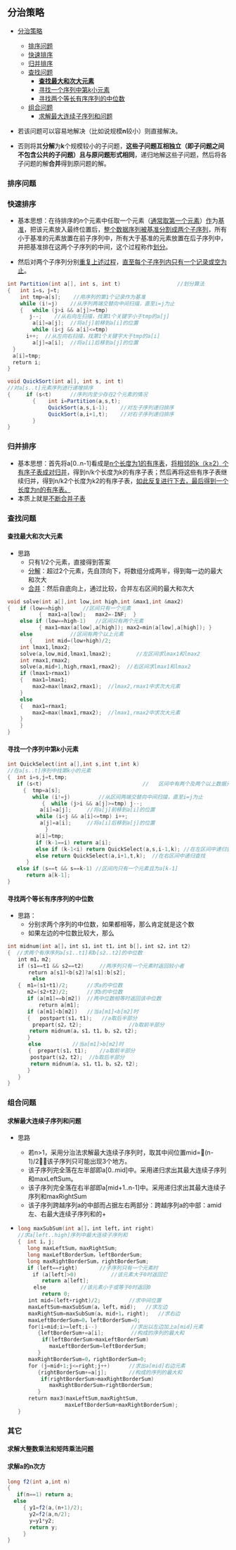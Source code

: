 ## 分治策略

- [分治策略](#分治策略)
  - [排序问题](#排序问题)
  - [快速排序](#快速排序)
  - [归并排序](#归并排序)
  - [查找问题](#查找问题)
    - [**查找最大和次大元素**](#查找最大和次大元素)
    - [寻找一个序列中第*k*小元素](#寻找一个序列中第k小元素)
    - [寻找两个等长有序序列的中位数](#寻找两个等长有序序列的中位数)
  - [组合问题](#组合问题)
    - [求解最大连续子序列和问题](#求解最大连续子序列和问题)

- 若该问题可以容易地解决（比如说规模**n**较小）则直接解决。
- 否则将其**分解**为**k**个规模较小的子问题，**这些子问题互相独立（即子问题之间不包含公共的子问题）且与原问题形式相同**，递归地解这些子问题，然后将各子问题的解**合并**得到原问题的解。

### 排序问题

### 快速排序

- 基本思想：在待排序的*n*个元素中任取一个元素（<u>通常取第一个元素</u>）<u>作</u>为<u>基准</u>，把该元素放入最终位置后，<u>整个数据序列被基准分割成两个子序列</u>，所有小于基准的元素放置在前子序列中，所有大于基准的元素放置在后子序列中，并把基准排在这两个子序列的中间，这个过程称作<u>划分</u>。

- 然后对两个子序列分别<u>重复上述过程</u>，<u>直至每个子序列内只有一个记录或空为止</u>。

```Java
int Partition(int a[], int s, int t)	              //划分算法
{   int i=s，j=t;
    int tmp=a[s];    //用序列的第1个记录作为基准
    while (i!=j)	//从序列两端交替向中间扫描，直至i=j为止     
    {   while (j>i && a[j]>=tmp) 
　　　  j--;    //从右向左扫描，找第1个关键字小于tmp的a[j]
        a[i]=a[j];	//将a[j]前移到a[i]的位置
        while (i<j && a[i]<=tmp) 
　　　 i++;  //从左向右扫描，找第1个关键字大于tmp的a[i]
        a[j]=a[i];	//将a[i]后移到a[j]的位置
　}
　a[i]=tmp;
　return i;
} 

void QuickSort(int a[], int s, int t)	
//对a[s..t]元素序列进行递增排序
{     if (s<t) 		//序列内至少存在2个元素的情况
        {    int i=Partition(a,s,t);
             QuickSort(a,s,i-1);	//对左子序列递归排序
             QuickSort(a,i+1,t);	//对右子序列递归排序
        }
}

```

### 归并排序

- 基本思想：首先将a[0..n-1]看成是<u>n个长度为1的有序表</u>，<u>将相邻的k（k≥2）个有序子表成对归并</u>，得到n/k个长度为k的有序子表；然后再将这些有序子表继续归并，得到n/k2个长度为k2的有序子表，<u>如此反复进行下去，最后得到一个长度为n的有序表。</u>
- 本质上就是<u>不断合并子表</u>

### 查找问题

#### **查找最大和次大元素**

- 思路
  - 只有1/2个元素，直接得到答案
  - <u>分解</u>：超过2个元素，先自顶向下，将数组分成两半，得到每一边的最大和次大
  - <u>合并</u>：然后自底向上，通过比较，合并左右区间的最大和次大

```Cpp
void solve(int a[],int low,int high,int &max1,int &max2)
{   if (low==high)		//区间只有一个元素
          {  max1=a[low];	max2=-INF;  }
    else if (low==high-1)	//区间只有两个元素
          { max1=max(a[low],a[high]); max2=min(a[low],a[high]); }
    else			//区间有两个以上元素
       {	int mid=(low+high)/2;
	int lmax1,lmax2;
	solve(a,low,mid,lmax1,lmax2);	     //左区间求lmax1和lmax2
	int rmax1,rmax2;
	solve(a,mid+1,high,rmax1,rmax2);  //右区间求lmax1和lmax2
	if (lmax1>rmax1)
	{   max1=lmax1;
	    max2=max(lmax2,rmax1);	//lmax2,rmax1中求次大元素
	}
	else
	{   max1=rmax1;
	    max2=max(lmax1,rmax2);	//lmax1,rmax2中求次大元素
	}
    }
}
```

#### 寻找一个序列中第*k*小元素

```cpp
int QuickSelect(int a[],int s,int t,int k)
//在a[s..t]序列中找第k小的元素
{  int i=s,j=t,tmp;
   if (s<t)                                //   区间中有两个及两个以上数据元素
     {  tmp=a[s];
        while (i!=j) 		 //从区间两端交替向中间扫描，直至i=j为止
           {  while (j>i && a[j]>=tmp) j--;
　　       a[i]=a[j];		//将a[j]前移到a[i]的位置
　　      while (i<j && a[i]<=tmp) i++;
　　       a[j]=a[i];		//将a[i]后移到a[j]的位置
            }
         a[i]=tmp;
         if (k-1==i) return a[i];
         else if (k-1<i) return QuickSelect(a,s,i-1,k); //在左区间中递归查找
         else return QuickSelect(a,i+1,t,k);  //在右区间中递归查找
      }
   else if (s==t && s==k-1)	//区间内只有一个元素且为a[k-1]
      return a[k-1];
}

```

#### 寻找两个等长有序序列的中位数

- 思路：
  - 分别求两个序列的中位数，如果都相等，那么肯定就是这个数
  - 如果左边的中位数比较大，那么

```Cpp
int midnum(int a[]，int s1，int t1，int b[]，int s2，int t2)
{  //求两个有序序列a[s1..t1]和b[s2..t2]的中位数
　　int m1，m2;
　　if (s1==t1 && s2==t2)     //两序列只有一个元素时返回较小者
　　　　return a[s1]<b[s2]?a[s1]:b[s2];
        else
　　{  m1=(s1+t1)/2;		//求a的中位数
　　   m2=(s2+t2)/2;		//求b的中位数
　　   if (a[m1]==b[m2])	//两中位数相等时返回该中位数
　　　　　　return a[m1];
　　   if (a[m1]<b[m2])	//当a[m1]<b[m2]时
　　   {   postpart(s1，t1);	//a取后半部分
　　　   prepart(s2，t2);	            //b取前半部分
　　　  return midnum(a，s1，t1，b，s2，t2);
　　   }
　     else			//当a[m1]>b[m2]时
　     {  prepart(s1，t1);	//a取前半部分
　　    postpart(s2，t2);	//b取后半部分
　　    return midnum(a，s1，t1，b，s2，t2);
　　   }
　　}
}
```



### 组合问题

#### 求解最大连续子序列和问题

- 思路

  - 若n>1，采用分治法求解最大连续子序列时，取其中间位置mid=(n-1)/2，该子序列只可能出现3个地方。
  - 该子序列完全落在左半部即a[0..mid]中。采用递归求出其最大连续子序列和maxLeftSum。
  - 该子序列完全落在右半部即a[mid+1..n-1]中。采用递归求出其最大连续子序列和maxRightSum
  - 该子序列跨越序列a的中部而占据左右两部分：跨越序列a的中部：amid左、右最大连续子序列和的+

- ```cpp
  long maxSubSum(int a[]，int left，int right)	
  //求a[left..high]序列中最大连续子序列和
  {  int i，j;
     long maxLeftSum，maxRightSum;
     long maxLeftBorderSum，leftBorderSum;
     long maxRightBorderSum，rightBorderSum;
     if (left==right)		//子序列只有一个元素时
     　if (a[left]>0) 	       //该元素大于0时返回它
  　　　　 return a[left];
  　　　else			//该元素小于或等于0时返回0
  　　　　 return 0; 
  　　int mid=(left+right)/2;			//求中间位置
  　　maxLeftSum=maxSubSum(a，left，mid);	//求左边
  　　maxRightSum=maxSubSum(a，mid+1，right);	//求右边
  　　maxLeftBorderSum=0，leftBorderSum=0;
  　　for(i=mid;i>=left;i--)　			//求出以左边加上a[mid]元素
  　　   {leftBorderSum+=a[i];　		//构成的序列的最大和
  　      if(leftBorderSum>maxLeftBorderSum)
  　　　　　　maxLeftBorderSum=leftBorderSum;
  　　   }
  　　maxRightBorderSum=0，rightBorderSum=0;
  　　for (j=mid+1;j<=right;j++)		//求出a[mid]右边元素
  　　   {rightBorderSum+=a[j];  		//构成的序列的最大和
  　　    if(rightBorderSum>maxRightBorderSum)
  　　　　　　maxRightBorderSum=rightBorderSum;
  　　   }
  　　return max3(maxLeftSum,maxRightSum,
                 maxLeftBorderSum+maxRightBorderSum); 
  } 
  
  ```

### 其它

#### 求解大整数乘法和矩阵乘法问题

#### 求解a的n次方

```Java
long f2(int a,int n)
{
   if(n==1) return a;
  else
     { y1=f2(a,(n+1)/2);
       y2=f2(a,n/2);
       y=y1*y2;  
       return y; 
     }
}
```



